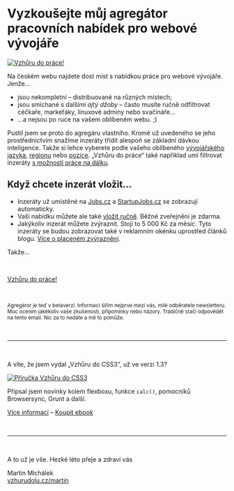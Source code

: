 # Vyzkoušejte můj agregátor pracovních nabídek pro webové vývojáře

[![Vzhůru do práce!](https://gallery.mailchimp.com/d6be2f1899eba6a7651157403/images/a64eb60b-c2f5-4152-a4b7-43bb04a7c359.jpeg)](http://www.vzhurudolu.cz/prace)

Na českém webu najdete dost míst s nabídkou práce pro webové vývojáře. Jenže…

- jsou nekompletní – distribuované na různých místech;
- jsou smíchané s dalšími *ajtý džoby* – často musíte ručně odfiltrovat céčkaře, markeťáky, linuxové adminy nebo svačináře…
- …a nejsou po ruce na vašem oblíbeném webu. ;)

Pustil jsem se proto do agregáru vlastního. Kromě už uvedeného se jeho prostřednictvím snažíme inzeráty třídit alespoň se základní dávkou inteligence. Takže si lehce vyberete podle vašeho oblíbeného [vývojářského jazyka](http://www.vzhurudolu.cz/prace/php-vyvojar,kdekoliv,jakykoliv), [regionu](http://www.vzhurudolu.cz/prace/cokoliv,praha,jakykoliv) nebo [pozice](http://www.vzhurudolu.cz/prace/frontend-koder,kdekoliv,jakykoliv). „Vzhůru do práce“ také například umí filtrovat inzeráty [s možností práce na dálku](http://www.vzhurudolu.cz/prace/cokoliv,telework,jakykoliv).

## Když chcete inzerát vložit…

- Inzeráty už umístěné na [Jobs.cz](http://www.jobs.cz/) a [StartupJobs.cz](http://www.startupjobs.cz/) se zobrazují automaticky.
- Vaši nabídku můžete ale také [vložit ručně](http://www.vzhurudolu.cz/prace/pridat). Běžné zveřejnění je zdarma.
- Jakýkoliv inzerát můžete zvýraznit. Stojí to 5 000 Kč za měsíc. Tyto inzeráty se budou zobrazovat také v reklamním okénku uprostřed článků blogu.  [Více o placeném zvýraznění](http://www.vzhurudolu.cz/prace/info#placena).

Takže…

<br>

<p class="text-center">
<a class="button" href="http://www.vzhurudolu.cz/prace">Vzhůru do práce!</a> 
</p>

<br>

<small>Agregáror je teď v betaverzi. Informaci šířím nejprve mezi vás, milé odběratele newsletteru. Moc ocením jakékoliv vaše zkušenosti, připomínky nebo názory. Tradičně stačí odpovědět na tento email. Nic za to nedáte a mě to pomůže.</small>

<br>

---

<br>

A víte, že jsem vydal „Vzhůru do CSS3“, už ve verzi 1.3?

[![Příručka Vzhůru do CSS3](https://gallery.mailchimp.com/d6be2f1899eba6a7651157403/images/0865e7a4-da0b-432c-9fc0-d479e7417714.jpg)](http://www.vzhurudolu.cz/ebook#objednavka)

Připsal jsem novinky kolem flexboxu, funkce `calc()`, pomocníků Browsersync, Grunt a další.

<p class="text-center">
<a href="http://www.vzhurudolu.cz/blog/64-ebook-1-3">Více informací</a> –
<a href="http://www.vzhurudolu.cz/ebook#objednavka">Koupit ebook</a>
</p>

<br>

----

<br>

A to už je vše. Hezké léto přeje a zdraví vás

Martin Michálek  
[vzhurudolu.cz/martin](http://vzhurudolu.cz/martin)
